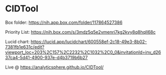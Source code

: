 # CIDTool

Box folder: https://nih.app.box.com/folder/117864527386

Priority List: https://nih.box.com/s/3mdz5q5e2vmenri7kg2kvy8q8hqll68c

Lucid chart: https://lucid.app/lucidchart/600558ef-2c18-49e3-8b02-7381fb1e631c/edit?viewport_loc=203%2C157%2C2232%2C1032%2C0_0&invitationId=inv_d2637ca4-5d41-4900-937e-d4b3719b6b27

Live @ https://analyticsphere.github.io/CIDTool/
